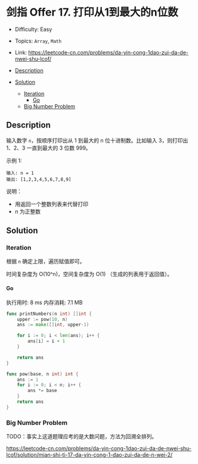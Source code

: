 <!-- omit in toc -->
# 剑指 Offer 17.  打印从1到最大的n位数

- Difficulty: Easy
- Topics: `Array`, `Math`
- Link: https://leetcode-cn.com/problems/da-yin-cong-1dao-zui-da-de-nwei-shu-lcof/

- [Description](#description)
- [Solution](#solution)
  - [Iteration](#iteration)
    - [Go](#go)
  - [Big Number Problem](#big-number-problem)

## Description

输入数字 `n`，按顺序打印出从 1 到最大的 n 位十进制数。比如输入 3，则打印出 1、2、3 一直到最大的 3 位数 999。

示例 1:
```
输入: n = 1
输出: [1,2,3,4,5,6,7,8,9]
```

说明：

- 用返回一个整数列表来代替打印
- n 为正整数

## Solution

### Iteration

根据 `n` 确定上限，遍历赋值即可。

时间复杂度为 O(10^n)，空间复杂度为 O(1) （生成的列表用于返回值）。

#### Go

执行用时: 8 ms
内存消耗: 7.1 MB

```go
func printNumbers(n int) []int {
    upper := pow(10, n)
    ans := make([]int, upper-1)

    for i := 0; i < len(ans); i++ {
        ans[i] = i + 1
    }

    return ans
}

func pow(base, n int) int {
    ans := 1
    for i := 0; i < n; i++ {
        ans *= base
    }
    return ans
}
```

### Big Number Problem

TODO：事实上这道题理应考的是大数问题，方法为回溯全排列。

https://leetcode-cn.com/problems/da-yin-cong-1dao-zui-da-de-nwei-shu-lcof/solution/mian-shi-ti-17-da-yin-cong-1-dao-zui-da-de-n-wei-2/
